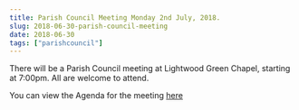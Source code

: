 ```yaml
---
title: Parish Council Meeting Monday 2nd July, 2018.
slug: 2018-06-30-parish-council-meeting
date: 2018-06-30
tags: ["parishcouncil"]
---
```


There will be a Parish Council meeting at Lightwood Green Chapel, starting at 7:00pm. All are welcome to attend.

You can view the Agenda for the meeting [here](https://drive.google.com/drive/folders/1lpTzaSxBDfnX2wDwaUXKzsh_0kRkZSlB)
